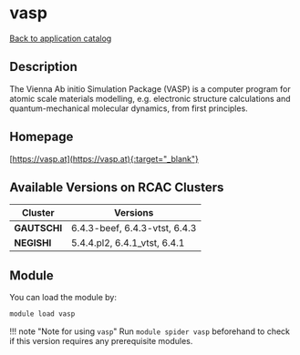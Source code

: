 # vasp

[Back to application catalog](../app_catalog.md)

## Description

The Vienna Ab initio Simulation Package (VASP) is a computer program for atomic scale materials modelling, e.g. electronic structure calculations and quantum-mechanical molecular dynamics, from first principles.

## Homepage

[https://vasp.at](https://vasp.at){:target="_blank"}

## Available Versions on RCAC Clusters

|Cluster|Versions|
|---|---|
**GAUTSCHI**|6.4.3-beef, 6.4.3-vtst, 6.4.3
**NEGISHI**|5.4.4.pl2, 6.4.1_vtst, 6.4.1

## Module

You can load the module by:

```bash
module load vasp
```

!!! note "Note for using `vasp`"
    Run `module spider vasp` beforehand to check if this version requires any prerequisite modules.
